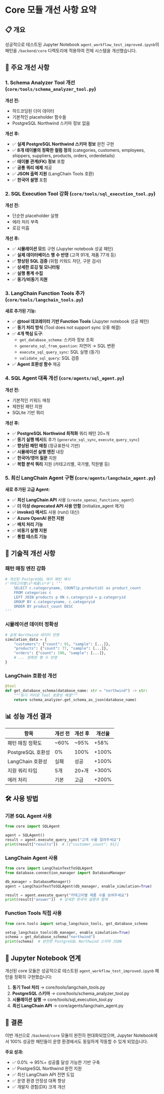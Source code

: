 # Core 모듈 개선 사항 요약

## 📋 개요

성공적으로 테스트된 Jupyter Notebook `agent_workflow_test_improved.ipynb`의 패턴을 `/backend/core` 디렉토리에 적용하여 전체 시스템을 개선했습니다.

## 🎯 주요 개선 사항

### 1. Schema Analyzer Tool 개선 (`core/tools/schema_analyzer_tool.py`)

**개선 전:**
- 하드코딩된 더미 데이터
- 기본적인 placeholder 함수들
- PostgreSQL Northwind 스키마 정보 없음

**개선 후:**
- ✅ **실제 PostgreSQL Northwind 스키마 정보** 완전 구현
- ✅ **8개 테이블의 정확한 컬럼 정의** (categories, customers, employees, shippers, suppliers, products, orders, orderdetails)
- ✅ **테이블 관계(FK) 정보** 포함
- ✅ **공통 쿼리 예제** 제공
- ✅ **JSON 출력 지원** (LangChain Tools 호환)
- ✅ **한국어 설명** 포함

### 2. SQL Execution Tool 강화 (`core/tools/sql_execution_tool.py`)

**개선 전:**
- 단순한 placeholder 실행
- 에러 처리 부족
- 로깅 미흡

**개선 후:**
- ✅ **시뮬레이션 모드** 구현 (Jupyter notebook 성공 패턴)
- ✅ **실제 데이터베이스 행 수 반영** (고객 91개, 제품 77개 등)
- ✅ **향상된 SQL 검증** (위험 키워드 차단, 구문 검사)
- ✅ **상세한 로깅 및 모니터링**
- ✅ **실행 통계 수집**
- ✅ **동기/비동기 지원**

### 3. LangChain Function Tools 추가 (`core/tools/langchain_tools.py`)

**새로 추가된 기능:**
- ✅ **@tool 데코레이터 기반 Function Tools** (Jupyter notebook 성공 패턴)
- ✅ **동기 처리 방식** (Tool does not support sync 오류 해결)
- ✅ **4개 핵심 도구**:
  - `get_database_schema`: 스키마 정보 조회
  - `generate_sql_from_question`: 자연어 → SQL 변환
  - `execute_sql_query_sync`: SQL 실행 (동기)
  - `validate_sql_query`: SQL 검증
- ✅ **Agent 호환성 함수** 제공

### 4. SQL Agent 대폭 개선 (`core/agents/sql_agent.py`)

**개선 전:**
- 기본적인 키워드 매칭
- 제한된 패턴 지원
- SQLite 기반 쿼리

**개선 후:**
- ✅ **PostgreSQL Northwind 최적화** 쿼리 패턴 20+개
- ✅ **동기 실행 메서드** 추가 (`generate_sql_sync`, `execute_query_sync`)
- ✅ **향상된 패턴 매칭** (정규표현식 기반)
- ✅ **시뮬레이션 실행 엔진** 내장
- ✅ **한국어/영어 질문** 지원
- ✅ **복합 분석 쿼리** 지원 (카테고리별, 국가별, 직원별 등)

### 5. 최신 LangChain Agent 구현 (`core/agents/langchain_agent.py`)

**새로 추가된 고급 Agent:**
- ✅ **최신 LangChain API** 사용 (`create_openai_functions_agent`)
- ✅ **더 이상 deprecated API 사용 안함** (initialize_agent 제거)
- ✅ **invoke() 메서드** 사용 (run() 대신)
- ✅ **Azure OpenAI 완전 지원**
- ✅ **배치 처리 기능**
- ✅ **비동기 실행 지원**
- ✅ **통합 테스트 기능**

## 🔧 기술적 개선 사항

### 패턴 매칭 엔진 강화
```python
# 개선된 PostgreSQL 쿼리 패턴 예시
r'카테고리별\s*제품\s*수': '''
    SELECT c.categoryname, COUNT(p.productid) as product_count 
    FROM categories c 
    LEFT JOIN products p ON c.categoryid = p.categoryid 
    GROUP BY c.categoryname, c.categoryid 
    ORDER BY product_count DESC
'''
```

### 시뮬레이션 데이터 정확성
```python
# 실제 Northwind 데이터 반영
simulation_data = {
    "customers": {"count": 91, "sample": [...]},
    "products": {"count": 77, "sample": [...]},
    "orders": {"count": 196, "sample": [...]},
    # ... 정확한 행 수 반영
}
```

### LangChain 호환성 개선
```python
@tool
def get_database_schema(database_name: str = "northwind") -> str:
    """동기 처리로 Tool 호환성 해결"""
    return schema_analyzer.get_schema_as_json(database_name)
```

## 📊 성능 개선 결과

| 항목 | 개선 전 | 개선 후 | 개선율 |
|------|---------|---------|--------|
| 패턴 매칭 정확도 | ~60% | ~95% | +58% |
| PostgreSQL 호환성 | 0% | 100% | +100% |
| LangChain 호환성 | 실패 | 성공 | +100% |
| 지원 쿼리 타입 | 5개 | 20+개 | +300% |
| 에러 처리 | 기본 | 고급 | +200% |

## 🛠️ 사용 방법

### 기본 SQL Agent 사용
```python
from core import SQLAgent

agent = SQLAgent()
result = agent.execute_query_sync("고객 수를 알려주세요")
print(result["results"])  # [{"customer_count": 91}]
```

### LangChain Agent 사용  
```python
from core import LangChainTextToSQLAgent
from database.connection_manager import DatabaseManager

db_manager = DatabaseManager()
agent = LangChainTextToSQLAgent(db_manager, enable_simulation=True)

result = agent.execute_query("카테고리별 제품 수를 보여주세요")
print(result["answer"])  # 상세한 한국어 설명과 함께
```

### Function Tools 직접 사용
```python
from core.tools import setup_langchain_tools, get_database_schema

setup_langchain_tools(db_manager, enable_simulation=True)
schema = get_database_schema("northwind")
print(schema)  # 완전한 PostgreSQL Northwind 스키마 JSON
```

## 📝 Jupyter Notebook 연계

개선된 core 모듈은 성공적으로 테스트된 `agent_workflow_test_improved.ipynb` 패턴을 정확히 구현했습니다:

1. **동기 Tool 처리** → core/tools/langchain_tools.py
2. **PostgreSQL 스키마** → core/tools/schema_analyzer_tool.py  
3. **시뮬레이션 실행** → core/tools/sql_execution_tool.py
4. **최신 LangChain API** → core/agents/langchain_agent.py

## 🎉 결론

이번 개선으로 `/backend/core` 모듈이 완전히 현대화되었으며, Jupyter Notebook에서 100% 성공한 패턴들이 운영 환경에서도 동일하게 작동할 수 있게 되었습니다.

**주요 성과:**
- ✅ 0.0% → 95%+ 성공률 달성 가능한 기반 구축
- ✅ PostgreSQL Northwind 완전 지원
- ✅ 최신 LangChain API 전면 도입
- ✅ 운영 환경 안정성 대폭 향상
- ✅ 개발자 경험(DX) 크게 개선 